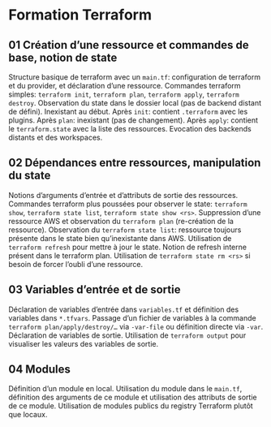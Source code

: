 # Formation Terraform

## 01 Création d’une ressource et commandes de base, notion de state

Structure basique de terraform avec un `main.tf`: configuration de terraform et du provider, et déclaration d’une ressource.
Commandes terraform simples: `terraform init`, `terraform plan`, `terraform apply`, `terraform destroy`.
Observation du state dans le dossier local (pas de backend distant de défini). Inexistant au début. Après `init`: contient `.terraform` avec les plugins. Après `plan`: inexistant (pas de changement). Après `apply`: contient le `terraform.state` avec la liste des ressources.
Evocation des backends distants et des workspaces.

## 02 Dépendances entre ressources, manipulation du state

Notions d’arguments d’entrée et d’attributs de sortie des ressources.
Commandes terraform plus poussées pour observer le state: `terraform show`, `terraform state list`, `terraform state show <rs>`.
Suppression d’une ressource AWS et observation du `terraform plan` (re-création de la ressource). Observation du `terraform state list`: ressource toujours présente dans le state bien qu’inexistante dans AWS. Utilisation de `terraform refresh` pour mettre à jour le state. Notion de refresh interne présent dans le terraform plan.
Utilisation de `terraform state rm <rs>` si besoin de forcer l’oubli d’une ressource.

## 03 Variables d’entrée et de sortie

Déclaration de variables d’entrée dans `variables.tf` et définition des variables dans `*.tfvars`.
Passage d’un fichier de variables à la commande `terraform plan/apply/destroy/…` via `-var-file` ou définition directe via `-var`.
Déclaration de variables de sortie.
Utilisation de `terraform output` pour visualiser les valeurs des variables de sortie.

## 04 Modules

Définition d’un module en local. Utilisation du module dans le `main.tf`, définition des arguments de ce module et utilisation des attributs de sortie de ce module. Utilisation de modules publics du registry Terraform plutôt que locaux.
